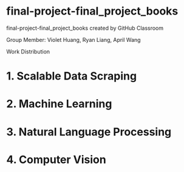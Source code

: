 # final-project-final_project_books
final-project-final_project_books created by GitHub Classroom

Group Member: Violet Huang, Ryan Liang, April Wang

Work Distribution
# 1. Scalable Data Scraping

# 2. Machine Learning

# 3. Natural Language Processing

# 4. Computer Vision
